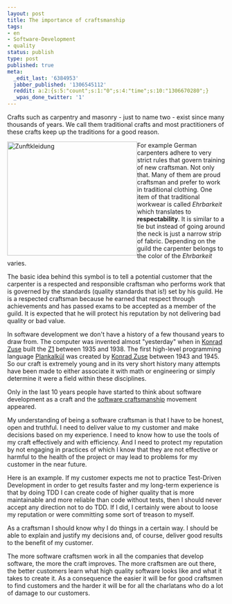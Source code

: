 ```yaml
---
layout: post
title: The importance of craftsmanship
tags:
- en
- Software-Development
- quality
status: publish
type: post
published: true
meta:
  _edit_last: '6384953'
  jabber_published: '1306545112'
  reddit: a:2:{s:5:"count";s:1:"0";s:4:"time";s:10:"1306670280";}
  _wpas_done_twitter: '1'
---
```

Crafts such as carpentry and masonry - just to name two - exist since many thousands of years. We call them traditional crafts and most practitioners of these crafts keep up the traditions for a good reason. 

<a href="http://www.mittelbayerische.de/index.cfm?pid=10070&amp;pk=427722&amp;p=1"><img src="http://stephanschwab.files.wordpress.com/2011/05/zunftkleidung.png" alt="Zunftkleidung" title="Zunftkleidung.png" border="0" width="300" height="263" style="float:left;" /></a>

For example German carpenters adhere to very strict rules that govern training of new craftsman. Not only that. Many of them are proud craftsman and prefer to work in traditional clothing. One item of that traditional workwear is called <em>Ehrbarkeit</em> which translates to <strong>respectability</strong>. It is similar to a tie but instead of going around the neck is just a narrow strip of fabric. Depending on the guild the carpenter belongs to the color of the <em>Ehrbarkeit</em> varies.

The basic idea behind this symbol is to tell a potential customer that the carpenter is a respected and responsible craftsman who performs work that is governed by the standards (quality standards that is!) set by his guild. He is a respected craftsman because he earned that respect through achievements and has passed exams to be accepted as a member of the guild. It is expected that he will protect his reputation by not delivering bad quality or bad value.

In software development we don't have a history of a few thousand years to draw from. The computer was invented almost "yesterday" when in <a href="http://en.wikipedia.org/wiki/Konrad_Zuse">Konrad Zuse</a> built the <a href="http://en.wikipedia.org/wiki/Z1_(computer)">Z1</a> between 1935 and 1938. The first high-level programming language <a href="http://en.wikipedia.org/wiki/Plankalkül">Plankalkül</a> was created by <a href="http://en.wikipedia.org/wiki/Konrad_Zuse">Konrad Zuse</a> between 1943 and 1945. So our craft is extremely young and in its very short history many attempts have been made to either associate it with math or engineering or simply determine it were a field within these disciplines.

Only in the last 10 years people have started to think about software development as a craft and the <a href="http://en.wikipedia.org/wiki/Software_craftsmanship">software craftsmanship</a> movement appeared.

My understanding of being a software craftsman is that I have to be honest, open and truthful. I need to deliver value to my customer and make decisions based on my experience. I need to know how to use the tools of my craft effectively and with efficiency. And I need to protect my reputation by not engaging in practices of which I know that they are not effective or harmful to the health of the project or may lead to problems for my customer in the near future.

Here is an example. If my customer expects me not to practice Test-Driven Development in order to get results faster and my long-term experience is that by doing TDD I can create code of higher quality that is more maintainable and more reliable than code without tests, then I should never accept any direction not to do TDD. If I did, I certainly were about to loose my reputation or were committing some sort of treason to myself.

As a craftsman I should know why I do things in a certain way. I should be able to explain and justify my decisions and, of course, deliver good results to the benefit of my customer.

The more software craftsmen work in all the companies that develop software, the more the craft improves. The more craftsmen are out there, the better customers learn what high quality software looks like and what it takes to create it. As a consequence the easier it will be for good craftsmen to find customers and the harder it will be for all the charlatans who do a lot of damage to our customers.
